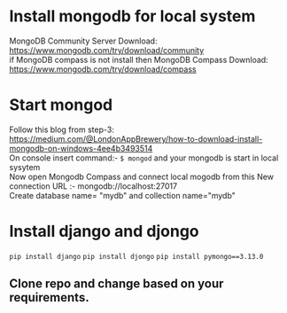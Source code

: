 # Install mongodb for local system
MongoDB Community Server Download: https://www.mongodb.com/try/download/community
<br/>
if MongoDB compass is not install then MongoDB Compass Download: https://www.mongodb.com/try/download/compass 

# Start mongod
Follow this blog from step-3: https://medium.com/@LondonAppBrewery/how-to-download-install-mongodb-on-windows-4ee4b3493514 <br/>
On console insert command:- ```$ mongod``` and your mongodb is start in local sysytem <br/>
Now open Mongodb Compass and connect local mogodb from this New connection URL :- mongodb://localhost:27017 <br/>
Create database name= "mydb" and collection name="mydb"

# Install django and djongo
```pip install django```
```pip install djongo```
```pip install pymongo==3.13.0```

## Clone repo and change based on your requirements.
